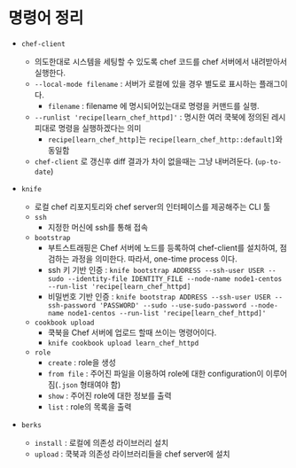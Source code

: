 # 명령어 정리

* `chef-client`
    * 의도한대로 시스템을 세팅할 수 있도록 chef 코드를 chef 서버에서 내려받아서 실행한다.
    * `--local-mode filename` : 서버가 로컬에 있을 경우 별도로 표시하는 플래그이다.
        * `filename` : filename 에 명시되어있는대로 명령을 커맨드를 실행. 
    * `--runlist 'recipe[learn_chef_httpd]'` : 명시한 여러 쿡북에 정의된 레시피대로 명령을 실행하겠다는 의미
        * `recipe[learn_chef_http]`는 `recipe[learn_chef_http::default]`와 동일함 
    * `chef-client` 로 갱신후 diff 결과가 차이 없을때는 그냥 내버려둔다. (`up-to-date`)


* `knife`
    * 로컬 chef 리포지토리와 chef server의 인터페이스를 제공해주는 CLI 툴
    * `ssh`
        * 지정한 머신에 ssh를 통해 접속
    * `bootstrap`
        * 부트스트래핑은 Chef 서버에 노드를 등록하여 chef-client를 설치하여, 점검하는 과정을 의미한다. 따라서, one-time process 이다.
        * ssh 키 기반 인증 : `knife bootstrap ADDRESS --ssh-user USER --sudo --identity-file IDENTITY_FILE --node-name node1-centos --run-list 'recipe[learn_chef_httpd]`
        * 비밀번호 기반 인증 : `knife bootstrap ADDRESS --ssh-user USER --ssh-password 'PASSWORD' --sudo --use-sudo-password --node-name node1-centos --run-list 'recipe[learn_chef_httpd]'`
    * `cookbook upload`
        * 쿡북을 Chef 서버에 업로드 할때 쓰이는 명령어이다.
        * `knife cookbook upload learn_chef_httpd`
    * `role`
        * `create` : role을 생성
        * `from file` : 주어진 파일을 이용하여 role에 대한 configuration이 이루어짐(`.json` 형태여야 함)
        * `show` : 주어진 role에 대한 정보를 출력
        * `list` : role의 목록을 출력


* `berks`
    * `install` : 로컬에 의존성 라이브러리 설치
    * `upload` : 쿡북과 의존성 라이브러리들을 chef server에 설치
